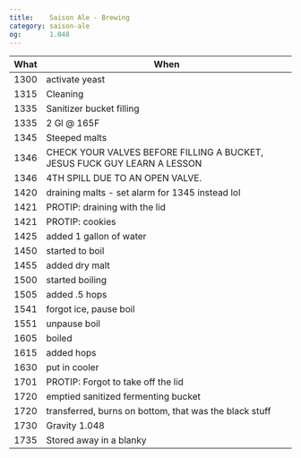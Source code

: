 ```yaml
---
title:    Saison Ale - Brewing
category: saison-ale
og:       1.048
---
```


What|When
----|----
1300|activate yeast
1315|Cleaning
1335|Sanitizer bucket filling
1335|2 Gl @ 165F
1345|Steeped malts
1346|CHECK YOUR VALVES BEFORE FILLING A BUCKET, JESUS FUCK GUY LEARN A LESSON
1346|4TH SPILL DUE TO AN OPEN VALVE.
1420|draining malts - set alarm for 1345 instead lol
1421|PROTIP: draining with the lid
1421|PROTIP: cookies
1425|added 1 gallon of water
1450|started to boil
1455|added dry malt
1500|started boiling
1505|added .5 hops
1541|forgot ice, pause boil
1551|unpause boil
1605|boiled
1615|added hops
1630|put in cooler
1701|PROTIP: Forgot to take off the lid
1720|emptied sanitized fermenting bucket
1720|transferred, burns on bottom, that was the black stuff
1730|Gravity 1.048
1735|Stored away in a blanky
